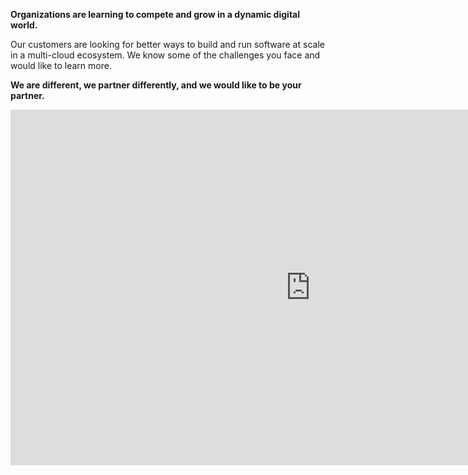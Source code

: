 **Organizations are learning to compete and grow in a dynamic digital world.**

Our customers are looking for better ways to build and run software at scale in a multi-cloud ecosystem. We know some of the challenges you face and would like to learn more.

**We are different, we partner differently, and we would like to be your partner.**

<iframe src="https://docs.google.com/presentation/d/e/2PACX-1vQB-amudPDtnHNOiIHOJ7uj3qftTRcr4GUgw1Df59fZYt0m2mqxL4HkfWhtjZjGaWhQhWj2eQGX8eJO/embed?start=false&loop=false&delayms=3000" frameborder="0" width="960" height="569" allowfullscreen="true" mozallowfullscreen="true" webkitallowfullscreen="true"></iframe>
